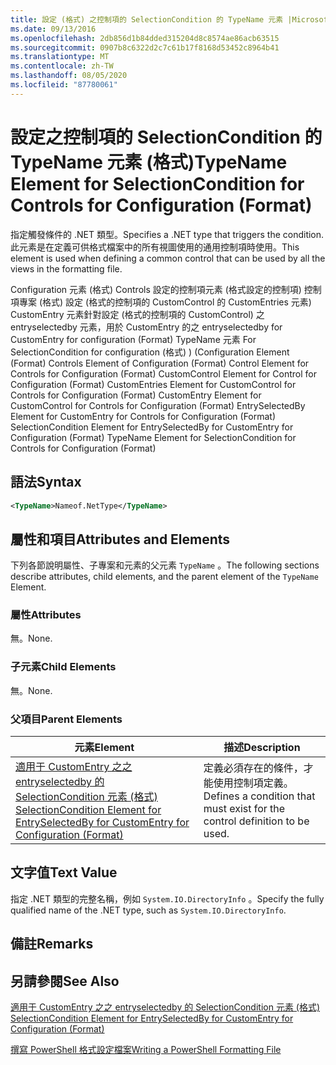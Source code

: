 ```yaml
---
title: 設定 (格式) 之控制項的 SelectionCondition 的 TypeName 元素 |Microsoft Docs
ms.date: 09/13/2016
ms.openlocfilehash: 2db856d1b84dded315204d8c8574ae86acb63515
ms.sourcegitcommit: 0907b8c6322d2c7c61b17f8168d53452c8964b41
ms.translationtype: MT
ms.contentlocale: zh-TW
ms.lasthandoff: 08/05/2020
ms.locfileid: "87780061"
---
```

# <a name="typename-element-for-selectioncondition-for-controls-for-configuration-format"></a><span data-ttu-id="b7942-102">設定之控制項的 SelectionCondition 的 TypeName 元素 (格式)</span><span class="sxs-lookup"><span data-stu-id="b7942-102">TypeName Element for SelectionCondition for Controls for Configuration (Format)</span></span>

<span data-ttu-id="b7942-103">指定觸發條件的 .NET 類型。</span><span class="sxs-lookup"><span data-stu-id="b7942-103">Specifies a .NET type that triggers the condition.</span></span> <span data-ttu-id="b7942-104">此元素是在定義可供格式檔案中的所有視圖使用的通用控制項時使用。</span><span class="sxs-lookup"><span data-stu-id="b7942-104">This element is used when defining a common control that can be used by all the views in the formatting file.</span></span>

<span data-ttu-id="b7942-105">Configuration 元素 (格式) Controls 設定的控制項元素 (格式設定的控制項) 控制項專案 (格式) 設定 (格式的控制項的 CustomControl 的 CustomEntries 元素) CustomEntry 元素針對設定 (格式的控制項的 CustomControl) 之 entryselectedby 元素，用於 CustomEntry 的之 entryselectedby for CustomEntry for configuration (Format) TypeName 元素 For SelectionCondition for configuration (格式) )  (</span><span class="sxs-lookup"><span data-stu-id="b7942-105">Configuration Element (Format) Controls Element of Configuration (Format) Control Element for Controls for Configuration (Format) CustomControl Element for Control for Configuration (Format) CustomEntries Element for CustomControl for Controls for Configuration (Format) CustomEntry Element for CustomControl for Controls for Configuration (Format) EntrySelectedBy Element for CustomEntry for Controls for Configuration (Format) SelectionCondition Element for EntrySelectedBy for CustomEntry for Configuration (Format) TypeName Element for SelectionCondition for Controls for Configuration (Format)</span></span>

## <a name="syntax"></a><span data-ttu-id="b7942-106">語法</span><span class="sxs-lookup"><span data-stu-id="b7942-106">Syntax</span></span>

```xml
<TypeName>Nameof.NetType</TypeName>

```

## <a name="attributes-and-elements"></a><span data-ttu-id="b7942-107">屬性和項目</span><span class="sxs-lookup"><span data-stu-id="b7942-107">Attributes and Elements</span></span>

<span data-ttu-id="b7942-108">下列各節說明屬性、子專案和元素的父元素 `TypeName` 。</span><span class="sxs-lookup"><span data-stu-id="b7942-108">The following sections describe attributes, child elements, and the parent element of the `TypeName` Element.</span></span>

### <a name="attributes"></a><span data-ttu-id="b7942-109">屬性</span><span class="sxs-lookup"><span data-stu-id="b7942-109">Attributes</span></span>

<span data-ttu-id="b7942-110">無。</span><span class="sxs-lookup"><span data-stu-id="b7942-110">None.</span></span>

### <a name="child-elements"></a><span data-ttu-id="b7942-111">子元素</span><span class="sxs-lookup"><span data-stu-id="b7942-111">Child Elements</span></span>

<span data-ttu-id="b7942-112">無。</span><span class="sxs-lookup"><span data-stu-id="b7942-112">None.</span></span>

### <a name="parent-elements"></a><span data-ttu-id="b7942-113">父項目</span><span class="sxs-lookup"><span data-stu-id="b7942-113">Parent Elements</span></span>

|<span data-ttu-id="b7942-114">元素</span><span class="sxs-lookup"><span data-stu-id="b7942-114">Element</span></span>|<span data-ttu-id="b7942-115">描述</span><span class="sxs-lookup"><span data-stu-id="b7942-115">Description</span></span>|
|-------------|-----------------|
|[<span data-ttu-id="b7942-116">適用于 CustomEntry 之之 entryselectedby 的 SelectionCondition 元素 (格式) </span><span class="sxs-lookup"><span data-stu-id="b7942-116">SelectionCondition Element for EntrySelectedBy for CustomEntry for Configuration (Format)</span></span>](./selectioncondition-element-for-entryselectedby-for-controls-for-configuration-format.md)|<span data-ttu-id="b7942-117">定義必須存在的條件，才能使用控制項定義。</span><span class="sxs-lookup"><span data-stu-id="b7942-117">Defines a condition that must exist for the control definition to be used.</span></span>|

## <a name="text-value"></a><span data-ttu-id="b7942-118">文字值</span><span class="sxs-lookup"><span data-stu-id="b7942-118">Text Value</span></span>

<span data-ttu-id="b7942-119">指定 .NET 類型的完整名稱，例如 `System.IO.DirectoryInfo` 。</span><span class="sxs-lookup"><span data-stu-id="b7942-119">Specify the fully qualified name of the .NET type, such as `System.IO.DirectoryInfo`.</span></span>

## <a name="remarks"></a><span data-ttu-id="b7942-120">備註</span><span class="sxs-lookup"><span data-stu-id="b7942-120">Remarks</span></span>

## <a name="see-also"></a><span data-ttu-id="b7942-121">另請參閱</span><span class="sxs-lookup"><span data-stu-id="b7942-121">See Also</span></span>

[<span data-ttu-id="b7942-122">適用于 CustomEntry 之之 entryselectedby 的 SelectionCondition 元素 (格式) </span><span class="sxs-lookup"><span data-stu-id="b7942-122">SelectionCondition Element for EntrySelectedBy for CustomEntry for Configuration (Format)</span></span>](./selectioncondition-element-for-entryselectedby-for-controls-for-configuration-format.md)

[<span data-ttu-id="b7942-123">撰寫 PowerShell 格式設定檔案</span><span class="sxs-lookup"><span data-stu-id="b7942-123">Writing a PowerShell Formatting File</span></span>](./writing-a-powershell-formatting-file.md)
